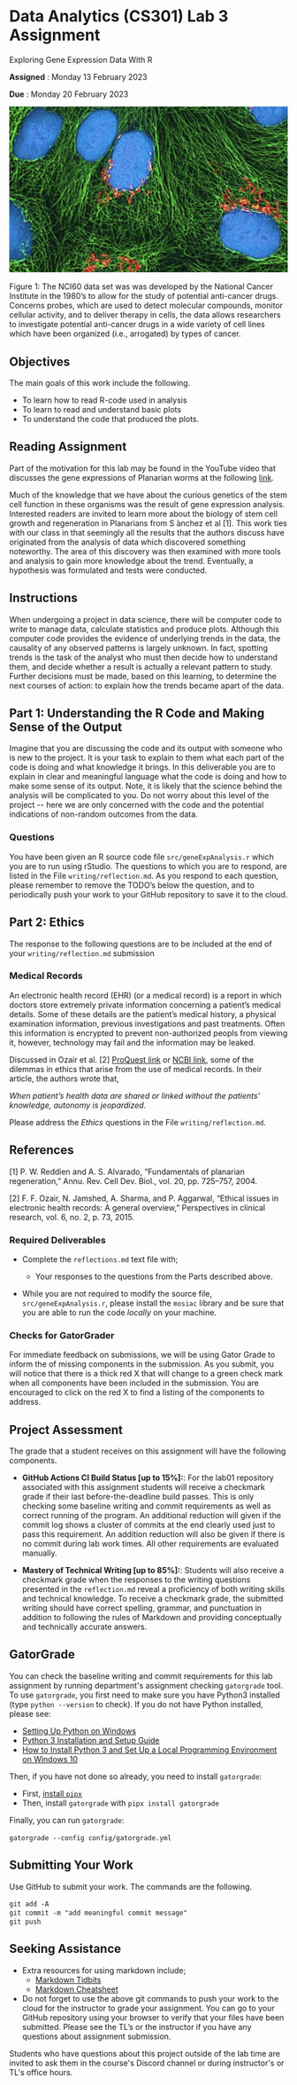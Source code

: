 # Data Analytics (CS301) Lab 3 Assignment

Exploring Gene Expression Data With R

**Assigned** : Monday 13 February 2023

**Due** : Monday 20 February 2023

![logo](graphics/probes.png)

Figure 1: The NCI60 data set was was developed by the National Cancer Institute in the 1980’s to allow for the study of potential anti-cancer drugs. Concerns probes, which are used to detect molecular compounds, monitor cellular activity, and to deliver therapy in cells, the data allows researchers to investigate potential anti-cancer drugs in a wide variety of cell lines which have been organized (i.e., arrogated) by types of cancer.

## Objectives

The main goals of this work include the following.
* To learn how to read R-code used in analysis
* To learn to read and understand basic plots
* To understand the code that produced the plots.

## Reading Assignment

Part of the motivation for this lab may be found in the YouTube video that discusses the gene expressions of Planarian worms at the following [link](https://www.youtube.com/watch?v=roZeOBZAa2Q).

Much of the knowledge that we have about the curious genetics of the stem cell function in these organisms was the result of gene expression analysis. Interested readers are invited to learn more about the biology of stem cell growth and regeneration in Planarians from S ́anchez et al [1]. This work ties with our class in that seemingly all the results that the authors discuss have originated from the analysis of data which discovered something noteworthy. The area of this discovery was then examined with more tools and analysis to gain more knowledge about the trend. Eventually, a hypothesis was formulated and tests were conducted.

##  Instructions

When undergoing a project in data science, there will be computer code to write to manage data, calculate statistics and produce plots. Although this computer code provides the evidence of underlying trends in the data, the causality of any observed patterns is largely unknown. In fact, spotting trends is the task of the analyst who must then decide how to understand them, and decide whether a result is actually a relevant pattern to study. Further decisions must be made, based on this learning, to determine the next courses of action: to explain how the trends became apart of the data.

## Part 1: Understanding the R Code and Making Sense of the Output

Imagine that you are discussing the code and its output with someone who is new to the project. It is your task to explain to them what each part of the code is doing and what knowledge it brings. In this deliverable you are to explain in clear and meaningful language what the code is doing and how to make some sense of its output. Note, it is likely that the science behind the analysis will be complicated to you. Do not worry about this level of the project -- here we are only concerned with the code and the potential indications of non-random outcomes from the data.

### Questions

You have been given an R source code file `src/geneExpAnalysis.r` which you are to run using rStudio. The questions to which you are to respond, are listed in the File `writing/reflection.md`. As you respond to each question, please remember to remove the TODO’s below the question, and to periodically push your work to your GitHub repository to save it to the cloud.

## Part 2: Ethics

The response to the following questions are to be included at the end of your `writing/reflection.md` submission

### Medical Records

An electronic health record (EHR) (or a medical record) is a report in which doctors store extremely private information concerning a patient’s medical details. Some of these details are the patient’s medical history, a physical examination information, previous investigations and past treatments. Often this information is encrypted to prevent non-authorized peopls from viewing it, however, technology may fail and the information may be leaked.

Discussed in Ozair et al. [2] [ProQuest link](https://www.proquest.com/docview/1732631661?pq-origsite=gscholar&fromopenview=true) or [NCBI link](https://www.ncbi.nlm.nih.gov/pmc/articles/PMC4394583/), some of the dilemmas in ethics that arise from the use of medical records. In their article, the authors wrote that,

_When patient’s health data are shared or linked without the patients’ knowledge, autonomy is jeopardized._

Please address the _Ethics_ questions in the File `writing/reflection.md`.

## References

[1] P. W. Reddien and A. S. Alvarado, “Fundamentals of planarian regeneration,” Annu. Rev. Cell Dev. Biol., vol. 20, pp. 725–757, 2004.

[2] F. F. Ozair, N. Jamshed, A. Sharma, and P. Aggarwal, “Ethical issues in electronic health records: A general overview,” Perspectives in clinical research, vol. 6, no. 2, p. 73, 2015.

### Required Deliverables

* Complete the `reflections.md` text file with;
  + Your responses to the questions from the Parts described above.

* While you are not required to modify the source file, `src/geneExpAnalysis.r`, please install the `mosiac` library and be sure that you are able to run the code _locally_ on your machine.

### Checks for GatorGrader

For immediate feedback on submissions, we will be using Gator Grade to inform the of missing components in the submission. As you submit, you will notice that there is a thick red X that will change to a green check mark when all components have been included in the submission. You are encouraged to click on the red X to find a listing of the components to address.

## Project Assessment

The grade that a student receives on this assignment will have the following components.

- **GitHub Actions CI Build Status [up to 15%]:**: For the lab01 repository associated with this assignment students will receive a checkmark grade if their last before-the-deadline build passes. This is only checking some baseline writing and commit requirements as well as correct running of the program. An additional reduction will given if the commit log shows a cluster of commits at the end clearly used just to pass this requirement. An addition reduction will also be given if there is no commit during lab work times. All other requirements are evaluated manually.

- **Mastery of Technical Writing [up to 85%]:**: Students will also receive a checkmark grade when the responses to the writing questions presented in the `reflection.md` reveal a proficiency of both writing skills and technical knowledge. To receive a checkmark grade, the submitted writing should have correct spelling, grammar, and punctuation in addition to following the rules of Markdown and providing conceptually and technically accurate answers.

## GatorGrade

You can check the baseline writing and commit requirements for this lab assignment by running department's assignment checking `gatorgrade` tool. To use `gatorgrade`, you first need to make sure you have Python3 installed (type `python --version` to check). If you do not have Python installed, please see:

- [Setting Up Python on Windows](https://realpython.com/lessons/python-windows-setup/)
- [Python 3 Installation and Setup Guide](https://realpython.com/installing-python/)
- [How to Install Python 3 and Set Up a Local Programming Environment on Windows 10](https://www.digitalocean.com/community/tutorials/how-to-install-python-3-and-set-up-a-local-programming-environment-on-windows-10)

Then, if you have not done so already, you need to install `gatorgrade`:

- First, [install `pipx`](https://pypa.github.io/pipx/installation/)
- Then, install `gatorgrade` with `pipx install gatorgrade`

Finally, you can run `gatorgrade`:

`gatorgrade --config config/gatorgrade.yml`

## Submitting Your Work

Use GitHub to submit your work. The commands are the following.

```
git add -A
git commit -m "add meaningful commit message"
git push
```

## Seeking Assistance

* Extra resources for using markdown include;
  + [Markdown Tidbits](https://www.youtube.com/watch?v=cdJEUAy5IyA)
  + [Markdown Cheatsheet](https://github.com/adam-p/markdown-here/wiki/Markdown-Cheatsheet)
* Do not forget to use the above git commands to push your work to the cloud for the instructor to grade your assignment. You can go to your GitHub repository using your browser to verify that your files have been submitted. Please see the TL’s or the instructor if you have any questions about assignment submission.

Students who have questions about this project outside of the lab time are invited to ask them in the course's Discord channel or during instructor's or TL's office hours.
